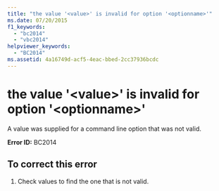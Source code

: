 ```yaml
---
title: "the value '<value>' is invalid for option '<optionname>'"
ms.date: 07/20/2015
f1_keywords: 
  - "bc2014"
  - "vbc2014"
helpviewer_keywords: 
  - "BC2014"
ms.assetid: 4a16749d-acf5-4eac-bbed-2cc37936bcdc
---
```

# the value '\<value>' is invalid for option '\<optionname>'
A value was supplied for a command line option that was not valid.  
  
 **Error ID:** BC2014  
  
## To correct this error  
  
1.  Check values to find the one that is not valid.